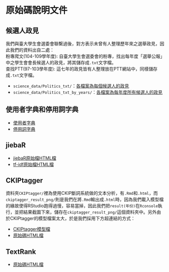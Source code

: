 # 原始碼說明文件
## 候選人政見
我們與臺大學生會選委會聯繫過後，對方表示未曾有人整理歷年來之選舉政見，因此我們的資料出自二處：  
   粉專爬文(104-109學年度): 自臺大學生會選委會的粉專，找出每年度「選舉公報」中之學生會會長候選人的政見，將其儲存成`.txt`文字檔。  
   查找PTT(97-103學年度): 這七年的政見皆有人整理放在PTT網站中，同樣儲存成`.txt`文字檔。
   - `science_data/Politics_txt/`：[各檔案為每個候選人的政見](./science_data/Politics_txt/)
   - `science_data/Politics_txt_by_years/`：[各檔案為每年度所有候選人的政見](./science_data/Politics_txt_by_years/)
   
## 使用者字典和停用詞字典
- [使用者字典](./science_data/user_dict.txt)
- [停用詞字典](./science_data/stop_word.txt)

## jiebaR
- [jiebaR原始檔HTML檔](./jiebaR.html)
- [tf-idf原始檔HTML檔](./tf-idf.html)

## CKIPtagger
資料夾`CKIPtagger/`裡為使用CKIP斷詞系統做的文本分析，有`.Rmd`和`.html`，而`ckiptagger_result_png/`則是我們在將`.Rmd`輸出成`.html`時，因為我們載入模型檔的緣故使得RStudio跑得過慢，容易當掉，因此我們把`result(年份)`在`Rconsole`執行，並把結果截圖下來，儲存在`ckiptagger_result_png/`這個資料夾中。另外由於CKIPtagger的模型檔案太大，於是我們採用下方超連結的方式：
- [CKIPtagger模型檔](https://drive.google.com/drive/folders/105IKCb88evUyLKlLondvDBoh7Dy_I1tm)
- [原始碼HTML檔](./CKIPtagger/finalproject_ckiptagger.html)

## TextRank
- [原始碼HTML檔](./textrank.html)